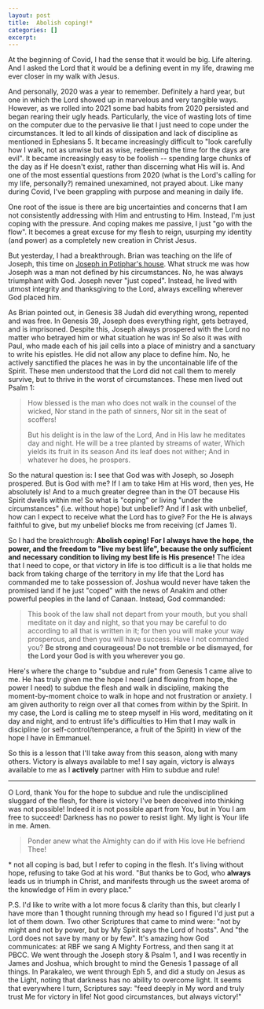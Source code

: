 ```yaml
---
layout: post
title:  Abolish coping!*
categories: []
excerpt: 
---
```




At the beginning of Covid, I had the sense that it would be big. Life altering. And I asked the Lord that it would be a defining event in my life, drawing me ever closer in my walk with Jesus.

And personally, 2020 was a year to remember. Definitely a hard year, but one in which the Lord showed up in marvelous and very tangible ways. However, as we rolled into 2021 some bad habits from 2020 persisted and began rearing their ugly heads. Particularly, the vice of wasting lots of time on the computer due to the pervasive lie that I just need to cope under the circumstances. It led to all kinds of dissipation and lack of discipline as mentioned in Ephesians 5. It became increasingly difficult to "look carefully how I walk, not as unwise but as wise, redeeming the time for the days are evil". It became increasingly easy to be foolish -- spending large chunks of the day as if He doesn't exist, rather than discerning what His will is. And one of the most essential questions from 2020 (what is the Lord's calling for my life, personally?) remained unexamined, not prayed about. Like many during Covid, I've been grappling with purpose and meaning in daily life.

One root of the issue is there are big uncertainties and concerns that I am not consistently addressing with Him and entrusting to Him. Instead, I'm just coping with the pressure. And coping makes me passive, I just "go with the flow". It becomes a great excuse for my flesh to reign, usurping my identity (and power) as a completely new creation in Christ Jesus.

But yesterday, I had a breakthrough. Brian was teaching on the life of Joseph, this time on [Joseph in Potiphar's house](https://www.youtube.com/watch?v=-5qNIXlO_2c). What struck me was how Joseph was a man not defined by his circumstances. No, he was always triumphant with God. Joseph never "just coped". Instead, he lived with utmost integrity and thanksgiving to the Lord, always excelling wherever God placed him. 

As Brian pointed out, in Genesis 38 Judah did everything wrong, repented and was free. In Genesis 39, Joseph does everything right, gets betrayed, and is imprisoned. Despite this, Joseph always prospered with the Lord no matter who betrayed him or what situation he was in! So also it was with Paul, who made each of his jail cells into a place of ministry and a sanctuary to write his epistles. He did not allow any place to define him. No, he actively sanctified the places he was in by the uncontainable life of the Spirit. These men understood that the Lord did not call them to merely survive, but to thrive in the worst of circumstances. These men lived out Psalm 1:

> How blessed is the man who does not walk in the counsel of the wicked,
> Nor stand in the path of sinners,
> Nor sit in the seat of scoffers!
>
> But his delight is in the law of the Lord,
> And in His law he meditates day and night.
> He will be a tree planted by streams of water,
> Which yields its fruit in its season
> And its leaf does not wither;
> And in whatever he does, he prospers.

So the natural question is: I see that God was with Joseph, so Joseph prospered. But is God with me? If I am to take Him at His word, then yes, He absolutely is! And to a much greater degree than in the OT because His Spirit dwells within me! So what is "coping" or living "under the circumstances" (i.e. without hope) but unbelief? And if I ask with unbelief, how can I expect to receive what the Lord has to give? For the He is always faithful to give, but my unbelief blocks me from receiving (cf James 1).

So I had the breakthrough: **Abolish coping! For I always have the hope, the power, and the freedom to "live my best life", because the only sufficient and necessary condition to living my best life is His presence!** The idea that I need to cope, or that victory in life is too difficult is a lie that holds me back from taking charge of the territory in my life that the Lord has commanded me to take possession of. Joshua would never have taken the promised land if he just "coped" with the news of Anakim and other powerful peoples in the land of Canaan. Instead, God commanded:

> This book of the law shall not depart from your mouth, but you shall meditate on it day and night, so that you may be careful to do according to all that is written in it; for then you will make your way prosperous, and then you will have success. Have I not commanded you? **Be strong and courageous! Do not tremble or be dismayed, for the Lord your God is with you wherever you go**.

Here's where the charge to "subdue and rule" from Genesis 1 came alive to me. He has truly given me the hope I need (and flowing from hope, the power I need) to subdue the flesh and walk in discipline, making the moment-by-moment choice to walk in hope and not frustration or anxiety. I am given authority to reign over all that comes from within by the Spirit. In my case, the Lord is calling me to steep myself in His word, meditating on it day and night, and to entrust life's difficulties to Him that I may walk in discipline (or self-control/temperance, a fruit of the Spirit) in view of the hope I have in Emmanuel.

So this is a lesson that I'll take away from this season, along with many others. Victory is always available to me! I say again, victory is always available to me as I **actively** partner with Him to subdue and rule!

---

O Lord, thank You for the hope to subdue and rule the undisciplined sluggard of the flesh, for there is victory I've been deceived into thinking was not possible! Indeed it is not possible apart from You, but in You I am free to succeed! Darkness has no power to resist light. My light is Your life in me. Amen.






> Ponder anew
> what the Almighty can do
> if with His love
> He befriend Thee!





<!-- What does it mean to give up dreaming? To give up on the dreams the Lord has for us? Take heart, for even when I stop dreaming He dreams for me! -->







<!-- ![_config.yml](/Users/jiangts/notes/bible-reflections/_posts/{{ site.baseurl }}/images/config.png) -->



\* not all coping is bad, but I refer to coping in the flesh. It's living without hope, refusing to take God at his word. "But thanks be to God, who **always** leads us in triumph in Christ, and manifests through us the sweet aroma of the knowledge of Him in every place."





P.S. I'd like to write with a lot more focus & clarity than this, but clearly I have more than 1 thought running through my head so I figured I'd just put a lot of them down. Two other Scriptures that came to mind were: "not by might and not by power, but by My Spirit says the Lord of hosts". And "the Lord does not save by many or by few".  It's amazing how God communicates: at RBF we sang A Mighty Fortress, and then sang it at PBCC. We went through the Joseph story & Psalm 1, and I was recently in James and Joshua, which brought to mind the Genesis 1 passage of all things. In Parakaleo, we went through Eph 5, and did a study on Jesus as the Light, noting that darkness has no ability to overcome light. It seems that everywhere I turn, Scriptures say: "feed deeply in My word and truly trust Me for victory in life! Not good circumstances, but always victory!"